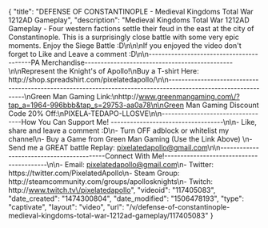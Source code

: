 {
    "title": "DEFENSE OF CONSTANTINOPLE - Medieval Kingdoms Total War 1212AD Gameplay",
    "description": "Medieval Kingdoms Total War 1212AD Gameplay  - Four western factions settle their feud in the east at the city of Constantinople.  This is a surprisingly close battle with some very epic moments.  Enjoy the Siege Battle :D\n\n\nIf you enjoyed the video don't forget to Like and Leave a comment :D\n\n-----------------------------------------PA Merchandise----------------------------------------------\n\nRepresent the Knight's of Apollo!\nBuy a T-shirt Here: http:\/\/shop.spreadshirt.com\/pixelatedapollo\/\n\n---------------------------------------------------------------------------------------------------------------\nGreen Man Gaming Link:\nhttp:\/\/www.greenmangaming.com\/?tap_a=1964-996bbb&tap_s=29753-aa0a78\n\nGreen Man Gaming Discount Code 20% Off:\nPIXELA-TEDAPO-LLOSVE\n\n----------------------------------How You Can Support Me! -----------------------------------\n\n- Like, share and leave a comment :D\n- Turn OFF adblock or whitelist my channel\n- Buy a Game from Green Man Gaming (Use the Link Above) \n- Send me a GREAT battle Replay: pixelatedapollo@gmail.com\n\n------------------------------------------Connect With Me!-----------------------------------------\n\n- Email: pixelatedapollo@gmail.com\n- Twitter: https:\/\/twitter.com\/PixelatedApollo\n- Steam Group:  http:\/\/steamcommunity.com\/groups\/apollosknights\n- Twitch: http:\/\/www.twitch.tv\/pixelatedapollo",
    "videoid": "117405083",
    "date_created": "1474300804",
    "date_modified": "1506478193",
    "type": "captivate",
    "layout": "video",
    "url": "\/v\/defense-of-constantinople-medieval-kingdoms-total-war-1212ad-gameplay\/117405083"
}